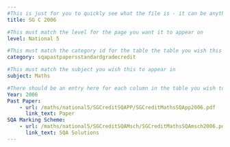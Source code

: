 ```yaml
---
#This is just for you to quickly see what the file is - it can be anything you want
title: SG C 2006

#This must match the level for the page you want it to appear on
level: National 5

#This must match the category id for the table the table you wish this to appear in
category: sqapastpapersstandardgradecredit

#This must match the subject you wish this to appear in
subject: Maths

#There should be an entry here for each column in the table you wish to populate:
Year: 2006
Past Paper:
    - url: /maths/national5/SGCreditSQAPP/SGCreditMathsSQApp2006.pdf
      link_text: Paper
SQA Marking Scheme:
    - url: /maths/national5/SGCreditSQAMsch/SGCreditMathsSQAmsch2006.pdf
      link_text: SQA Solutions
---
```


